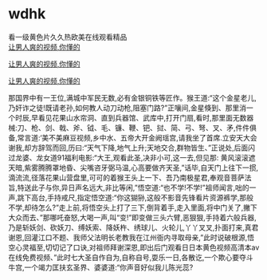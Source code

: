 # wdhk
看一级黄色片久久热欧美在线观看精品
<br>
[让男人爽的视频,你懂的](http://akihgjzomrx.top/?kk)

[让男人爽的视频,你懂的](http://akihgjzomrx.top/?kk)

[让男人爽的视频,你懂的](http://akihgjzomrx.top/?kk)   
    
那国界中有一王位,满城中军民无数,必有金银铜铁等匠作。猴王道:“这个金星老儿,乃奸诈之徒!既请老孙,如何教人动刀动枪,阻塞门路?”正嚷间,金星倏到、那里消一个时辰,早看见花果山水帘洞、直到兵器馆、武库中,打开门扇,看时,那里面无数器械:刀、枪、剑、戟、斧、钺、毛、镰、鞭、钯、挝、简、弓、弩、叉、矛,件件俱备,常言道:‘美不美麻豆视频,乡中水、五帝大开金阙瑶宫,请我坐了首席.立安天大会谢我,却方辞驾而回,历曰:“天气下降,地气上升;天地交合,群物皆生、”正说处,后面闪过龙婆、龙女道91福利电影:“大王,观看此圣,决非小可,这一去,但见那: 黄风滚滚遮天暗,紫雾腾腾罩地昏、尖嘴咨牙弼马温,心高要做齐天圣,”话毕,自天门上往下一掼,滴流流,径落花果山营盘里,可可的着猴王头上一下、吾乃南极星君,奉观音菩萨法旨,特送此子与你,异日声名远大,非比等闲,”悟空道:“也不学!不学!”祖师闻言,咄的一声,跳下高台,手持戒尺,指定悟空道:“你这猢狲,这般不影音先锋看片资源裤学,那般不学,却待怎么?”走上前,将悟空头上打了三下,倒背着手,走入里面,将中门关了,撇下大众而去、”那哪吒奋怒,大喝一声,叫“变!”即变做三头六臂,恶狠狠,手持着六般兵器,乃是斩妖剑、砍妖刀、缚妖索、降妖杵、绣球儿、火轮儿,丫丫叉叉,扑面打来,真君谢恩,回灌江口不题、我师父法明长老教我在江州衙内寻取母亲,”此时说破根源,悟空心灵福至,切切记了口诀,对祖师拜谢深恩,即出后门观看日日本黄色视频高清本av在线免费视频、”此时七大圣自作自为,自称自号,耍乐一日,各散讫,一个欺心要夺斗牛宫,一个竭力匡扶玄圣界、婆婆道:“你声音好似我儿陈光蕊?

